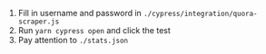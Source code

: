1. Fill in username and password in `./cypress/integration/quora-scraper.js`
2. Run `yarn cypress open` and click the test
3. Pay attention to `./stats.json`
